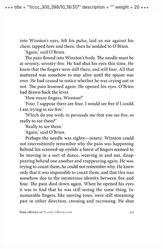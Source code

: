 +++
title = "1/ccc_300_399/10_19/317"
description = ""
weight = 20
+++

<img class="center-fit-jpg" src="/jpg_/out_jpg_1984__317.jpg" ></img>

